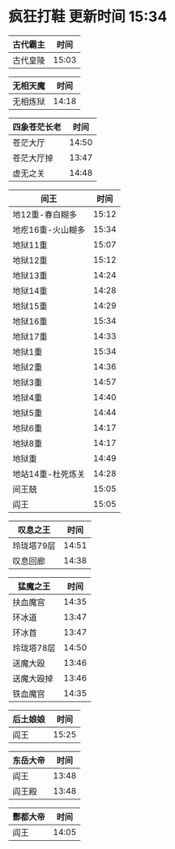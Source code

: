 # 疯狂打鞋 更新时间 15:34

| 古代霸主   | 时间    |
|--------|-------|
| 古代皇陵 | 15:03 |

| 无相天魔   | 时间    |
|--------|-------|
| 无相炼狱 | 14:18 |

| 四象苍茫长老   | 时间    |
|--------|-------|
| 苍茫大厅 | 14:50 |
| 苍茫大厅掉 | 13:47 |
| 虚无之关 | 14:48 |

| 间王   | 时间    |
|--------|-------|
| 地12重-春白糊多 | 15:12 |
| 地疙16重-火山糊多 | 15:34 |
| 地狱11重 | 15:07 |
| 地狱12重 | 15:12 |
| 地狱13重 | 14:24 |
| 地狱14重 | 14:28 |
| 地狱15重 | 14:29 |
| 地狱16重 | 15:34 |
| 地狱17重 | 14:33 |
| 地狱1重 | 15:34 |
| 地狱2重 | 14:36 |
| 地狱3重 | 14:57 |
| 地狱4重 | 14:40 |
| 地狱5重 | 14:44 |
| 地狱6重 | 14:17 |
| 地狱8重 | 14:17 |
| 地狱重 | 14:49 |
| 地站14重-杜死炼关 | 14:28 |
| 间王兢 | 15:05 |
| 阎王 | 15:05 |

| 叹息之王   | 时间    |
|--------|-------|
| 玲珑塔79层 | 14:51 |
| 叹息回廊 | 14:38 |

| 猛魔之王   | 时间    |
|--------|-------|
| 扶血魔宫 | 14:35 |
| 环冰道 | 13:47 |
| 环冰首 | 13:47 |
| 玲珑塔78层 | 14:50 |
| 送魔大殴 | 13:46 |
| 送魔大殴掉 | 13:46 |
| 铁血魔宫 | 14:35 |

| 后土娘娘   | 时间    |
|--------|-------|
| 阎王 | 15:25 |

| 东岳大帝   | 时间    |
|--------|-------|
| 阎王 | 13:48 |
| 阎王殿 | 13:48 |

| 酆都大帝   | 时间    |
|--------|-------|
| 阎王 | 14:05 |